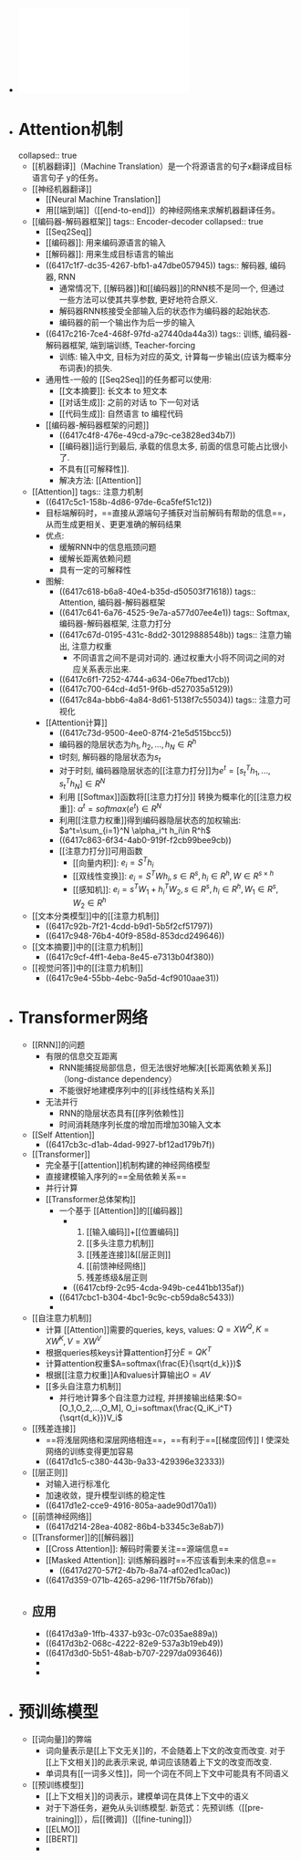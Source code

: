 - ![Lecture5-高级神经网络和预训练模型.pdf](../assets/Lecture5-高级神经网络和预训练模型_1679278338397_0.pdf)
- # Attention机制
  collapsed:: true
	- [[机器翻译]]（Machine Translation）是一个将源语言的句子x翻译成目标语言句子 y的任务。
	- [[神经机器翻译]]
		- [[Neural Machine Translation]]
		- 用[[端到端]]（[[end-to-end]]）的神经网络来求解机器翻译任务。
	- [[编码器-解码器框架]]
	  tags:: Encoder-decoder
	  collapsed:: true
		- [[Seq2Seq]]
		- [[编码器]]: 用来编码源语言的输入
		- [[解码器]]: 用来生成目标语言的输出
		- ((6417c1f7-dc35-4267-bfb1-a47dbe057945))
		  tags:: 解码器, 编码器, RNN
			- 通常情况下, [[解码器]]和[[编码器]]的RNN核不是同一个, 但通过一些方法可以使其共享参数, 更好地符合原义.
			- 解码器RNN核接受全部输入后的状态作为编码器的起始状态.
			- 编码器的前一个输出作为后一步的输入
		- ((6417c216-7ce4-468f-97fd-a27440da44a3))
		  tags:: 训练, 编码器-解码器框架, 端到端训练, Teacher-forcing
			- 训练: 输入中文, 目标为对应的英文, 计算每一步输出(应该为概率分布词表)的损失.
		- 通用性-一般的 [[Seq2Seq]]的任务都可以使用:
			- [[文本摘要]]: 长文本 to 短文本
			- [[对话生成]]: 之前的对话 to 下一句对话
			- [[代码生成]]: 自然语言 to 编程代码
		- [[编码器-解码器框架的问题]]
			- ((6417c4f8-476e-49cd-a79c-ce3828ed34b7))
			- [[编码器]]运行到最后, 承载的信息太多, 前面的信息可能占比很小了.
			- 不具有[[可解释性]].
			- 解决方法: [[Attention]]
	- [[Attention]]
	  tags:: 注意力机制
		- ((6417c5c1-158b-4d86-97de-6ca5fef51c12))
		- 目标端解码时，==直接从源端句子捕获对当前解码有帮助的信息==，从而生成更相关、更更准确的解码结果
		- 优点:
			- 缓解RNN中的信息瓶颈问题
			- 缓解长距离依赖问题
			- 具有一定的可解释性
		- 图解:
			- ((6417c618-b6a8-40e4-b35d-d50503f71618))
			  tags:: Attention, 编码器-解码器框架
			- ((6417c641-6a76-4525-9e7a-a577d07ee4e1))
			  tags:: Softmax, 编码器-解码器框架, 注意力打分
			- ((6417c67d-0195-431c-8dd2-30129888548b))
			  tags:: 注意力输出, 注意力权重
				- 不同语言之间不是词对词的. 通过权重大小将不同词之间的对应关系表示出来.
			- ((6417c6f1-7252-4744-a634-06e7fbed17cb))
			- ((6417c700-64cd-4d51-9f6b-d527035a5129))
			- ((6417c84a-bbb6-4a84-8d61-5138f7c55034))
			  tags:: 注意力可视化
		- [[Attention计算]]
			- ((6417c73d-9500-4ee0-87f4-21e5d515bcc5))
			- 编码器的隐层状态为$h_1,h_2,...,h_N\in R^h$
			- t时刻, 解码器的隐层状态为$s_t$
			- 对于时刻, 编码器隐层状态的[[注意力打分]]为$e^t=[s_t^Th_1,...,s_t^Th_N]\in R^N$
			- 利用 [[Softmax]]函数将[[注意力打分]] 转换为概率化的[[注意力权重]]: $\alpha^t=softmax(e^t)\in R^N$
			- 利用[[注意力权重]]得到编码器隐层状态的加权输出: $a^t=\sum_{i=1}^N \alpha_i^t h_i\in R^h$
			- ((6417c863-6f34-4ab0-919f-f2cb99bee9cb))
			- [[注意力打分]]可用函数
				- [[向量内积]]: $e_i= S^T h_i$
				- [[双线性变换]]: $e_i = S^TWh_i, s\in R^s, h_i\in R^h, W\in R^{s\times h}$
				- [[感知机]]: $e_i=s^TW_1+h_i^TW_2, s\in R^s, h_i\in R^h, W_1\in R^s,W_2\in R^h$
	- [[文本分类模型]]中的[[注意力机制]]
		- ((6417c92b-7f21-4cdd-b9d1-5b5f2cf51797))
		- ((6417c948-76b4-40f9-858d-853dcd249646))
	- [[文本摘要]]中的[[注意力机制]]
		- ((6417c9cf-4ff1-4eba-8e45-e7313b04f380))
	- [[视觉问答]]中的[[注意力机制]]
		- ((6417c9e4-55bb-4ebc-9a5d-4cf9010aae31))
- # Transformer网络
	- [[RNN]]的问题
		- 有限的信息交互距离
			- RNN能捕捉局部信息，但无法很好地解决[[长距离依赖关系]]（long-distance dependency）
			- 不能很好地建模序列中的[[非线性结构关系]]
		- 无法并行
			- RNN的隐层状态具有[[序列依赖性]]
			- 时间消耗随序列长度的增加而增加30输入文本
	- [[Self Attention]]
		- ((6417cb3c-d1ab-4dad-9927-bf12ad179b7f))
	- [[Transformer]]
		- 完全基于[[attention]]机制构建的神经网络模型
		- 直接建模输入序列的==全局依赖关系==
		- 并行计算
		- [[Transformer总体架构]]
			- 一个基于 [[Attention]]的[[编码器]]
				- 1. [[输入编码]]+[[位置编码]]
				  2. [[多头注意力机制]]
				  3. [[残差连接]]&[[层正则]]
				  4. [[前馈神经网络]]
				  5. 残差练级&层正则
				- ((6417cbf9-2c95-4cda-949b-ce441bb135af))
			- ((6417cbc1-b304-4bc1-9c9c-cb59da8c5433))
			-
	- [[自注意力机制]]
		- 计算 [[Attention]]需要的queries, keys, values: $Q=XW^Q, K=XW^K, V=XW^V$
		- 根据queries核keys计算attention打分$E=QK^T$
		- 计算attention权重$A=softmax(\frac{E}{\sqrt{d_k}})$
		- 根据[[注意力权重]]A和values计算输出$O=AV$
		- [[多头自注意力机制]]
			- 并行地计算多个自注意力过程, 并拼接输出结果:$O=[O_1,O_2,...,O_M], O_i=softmax(\frac{Q_iK_i^T}{\sqrt{d_k}})V_i$
	- [[残差连接]]
		- ==将浅层网络和深层网络相连==，==有利于==[[梯度回传]] l 使深处网络的训练变得更加容易
		- ((6417d1c5-c380-443b-9a33-429396e32333))
	- [[层正则]]
		- 对输入进行标准化
		- 加速收敛，提升模型训练的稳定性
		- ((6417d1e2-cce9-4916-805a-aade90d170a1))
	- [[前馈神经网络]]
		- ((6417d214-28ea-4082-86b4-b3345c3e8ab7))
	- [[Transformer]]的[[解码器]]
		- [[Cross Attention]]: 解码时需要关注==源端信息==
		- [[Masked Attention]]: 训练解码器时==不应该看到未来的信息==
			- ((6417d270-57f2-4b7b-8a74-af02ed1ca0ac))
		- ((6417d359-071b-4265-a296-11f7f5b76fab))
	- ## 应用
		- ((6417d3a9-1ffb-4337-b93c-07c035ae889a))
		- ((6417d3b2-068c-4222-82e9-537a3b19eb49))
		- ((6417d3d0-5b51-48ab-b707-2297da093646))
		-
		-
- # 预训练模型
	- [[词向量]]的弊端
		- 词向量表示是[[上下文无关]]的，不会随着上下文的改变而改变. 对于[[上下文相关]]的此表示来说, 单词应该随着上下文的改变而改变.
		- 单词具有[[一词多义性]]，同一个词在不同上下文中可能具有不同语义
	- [[预训练模型]]
		- [[上下文相关]]的词表示，建模单词在具体上下文中的语义
		- 对于下游任务，避免从头训练模型. 新范式：先预训练（[[pre-training]]），后[[微调]]（[[fine-tuning]]）
		- [[ELMO]]
		- [[BERT]]
		-